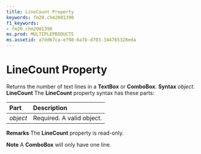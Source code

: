 ```yaml
---
title: LineCount Property
keywords: fm20.chm2001390
f1_keywords:
- fm20.chm2001390
ms.prod: MULTIPLEPRODUCTS
ms.assetid: a7dd67ca-ef98-6a7b-d703-344765328eda
---
```



# LineCount Property



Returns the number of text lines in a  **TextBox** or **ComboBox**.
 **Syntax**
 _object_. **LineCount**
The  **LineCount** property syntax has these parts:


|**Part**|**Description**|
|:-----|:-----|
| _object_|Required. A valid object.|
 **Remarks**
The  **LineCount** property is read-only.

 **Note**  A  **ComboBox** will only have one line.


